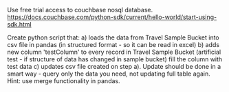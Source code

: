 Use free trial access to couchbase nosql database.
https://docs.couchbase.com/python-sdk/current/hello-world/start-using-sdk.html

Create python script that:
a) loads the data from Travel Sample Bucket into csv file in pandas 
(in structured format - so it can be read in excel)
b) adds new column 'testColumn' to every record in Travel Sample Bucket 
(artificial test - if structure of data has changed in sample bucket) 
fill the column with test data
c) updates csv file created on step a). 
Update should be done in a smart way - query only the data you need, not updating full table again. 
Hint: use merge functionality in pandas.
